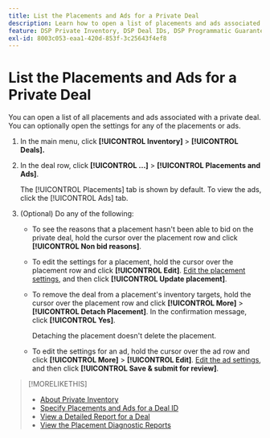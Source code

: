 ```yaml
---
title: List the Placements and Ads for a Private Deal
description: Learn how to open a list of placements and ads associated with a private deal.
feature: DSP Private Inventory, DSP Deal IDs, DSP Programmatic Guaranteed Deals
exl-id: 8003c053-eaa1-420d-853f-3c25643f4ef8
---
```

# List the Placements and Ads for a Private Deal

You can open a list of all placements and ads associated with a private deal. You can optionally open the settings for any of the placements or ads. 

1. In the main menu, click **[!UICONTROL Inventory]** > **[!UICONTROL Deals].**

1. In the deal row, click  **[!UICONTROL ...]** > **[!UICONTROL Placements and Ads]**.

   The [!UICONTROL Placements] tab is shown by default. To view the ads, click the [!UICONTROL Ads] tab.

1. (Optional) Do any of the following:

   * To see the reasons that a placement hasn't been able to bid on the private deal, hold the cursor over the placement row and click **[!UICONTROL Non bid reasons]**.

   * To edit the settings for a placement, hold the cursor over the placement row and click **[!UICONTROL Edit]**. [Edit the placement settings](/help/dsp/campaign-management/placements/placement-settings.md), and then click **[!UICONTROL Update placement]**.

   * To remove the deal from a placement's inventory targets, hold the cursor over the placement row and click **[!UICONTROL More]** > **[!UICONTROL Detach Placement]**. In the confirmation message, click **[!UICONTROL Yes]**.

     Detaching the placement doesn't delete the placement.

   * To edit the settings for an ad, hold the cursor over the ad row and click **[!UICONTROL More]** > **[!UICONTROL Edit]**. [Edit the ad settings](/help/dsp/campaign-management/ads/ad-edit.md), and then click **[!UICONTROL Save & submit for review]**.

>[!MORELIKETHIS]
>
>* [About Private Inventory](private-inventory-about.md)
>* [Specify Placements and Ads for a Deal ID](deal-id-attach-placements.md)
>* [View a Detailed Report for a Deal](deal-view-report.md)
>* [View the Placement Diagnostic Reports](/help/dsp/campaign-management/reports/placement-diagnostics.md)

